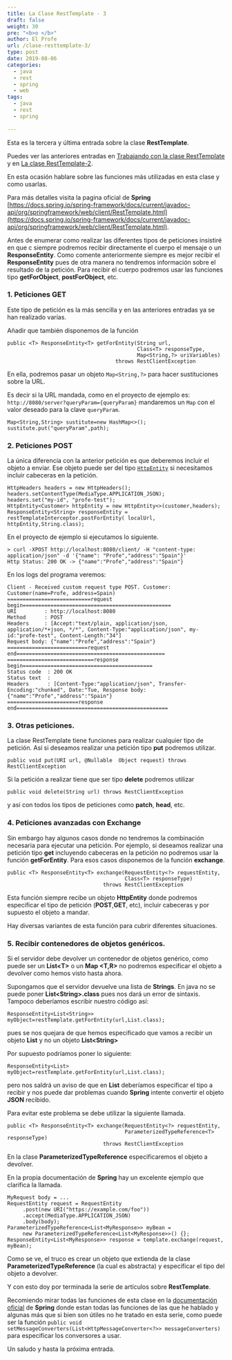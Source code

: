 ```yaml
---
title: La Clase RestTemplate - 3 
draft: false
weight: 30
pre: "<b>o </b>"
author: El Profe
url: /clase-resttemplate-3/
type: post
date: 2019-08-06
categories:
  - java
  - rest
  - spring
  - web
tags:  
  - java
  - rest
  - spring
 
---
```


Esta es la tercera y última  entrada sobre la clase **RestTemplate**.<!--more-->

Puedes ver las anteriores entradas en [Trabajando con la clase RestTemplate](/2019/08/03/trabajando-con-la-clase-resttemplate/) y en
[La clase RestTemplate-2](/clase-resttemplate-2/).

En esta ocasión hablare sobre las funciones más utilizadas en esta clase y como usarlas.

Para más detalles visita la pagina oficial de **Spring** [https://docs.spring.io/spring-framework/docs/current/javadoc-api/org/springframework/web/client/RestTemplate.html](https://docs.spring.io/spring-framework/docs/current/javadoc-api/org/springframework/web/client/RestTemplate.html). 

Antes de enumerar como realizar las diferentes tipos de peticiones insistiré en que c siempre podremos recibir directamente el cuerpo el mensaje  o un **ResponseEntity**. Como comente anteriormente siempre es mejor recibir el **ResponseEntity** pues de otra manera no tendremos información sobre el resultado de la petición.  Para recibir el cuerpo podremos usar las funciones tipo **getForObject**,  **postForObject**, etc.

### 1. Peticiones GET

Este tipo de petición es la más sencilla y en las anteriores entradas ya se han realizado varias.

Añadir que también disponemos de la función

```
public <T> ResponseEntity<T> getForEntity(String url,
                                          Class<T> responseType,
                                          Map<String,?> uriVariables)
                                   throws RestClientException
```

En ella, podremos pasar un objeto `Map<String,?>` para hacer sustituciones sobre la URL.

Es decir si la URL mandada, como en el proyecto de ejemplo es: `http://8080/server?queryParam={queryParam}` mandaremos un `Map`  con el valor deseado para la clave `queryParam`.

```
Map<String,String> sustitute=new HashMap<>();
sustitute.put("queryParam",path);
```

### 2. Peticiones POST

La única diferencia con la anterior petición es que deberemos incluir el objeto a enviar. Ese objeto puede ser del tipo  [`HttpEntity`](https://docs.spring.io/spring-framework/docs/current/javadoc-api/org/springframework/http/HttpEntity.html)  si necesitamos incluir cabeceras en la petición.

```
HttpHeaders headers = new HttpHeaders();
headers.setContentType(MediaType.APPLICATION_JSON);
headers.set("my-id", "profe-test");
HttpEntity<Customer> httpEntity = new HttpEntity<>(customer,headers);
ResponseEntity<String> responseEntity = restTemplateInterceptor.postForEntity( localUrl, httpEntity,String.class);
```
En el proyecto de ejemplo si ejecutamos lo siguiente.
```
> curl -XPOST http://localhost:8080/client/ -H "content-type: application/json" -d '{"name": "Profe","address":"Spain"}'
Http Status: 200 OK -> {"name":"Profe","address":"Spain"}
```

En los logs del programa veremos:

```
Client - Received custom request type POST. Customer: Customer(name=Profe, address=Spain)
===========================request begin================================================
URI         : http://localhost:8080
Method      : POST
Headers     : [Accept:"text/plain, application/json, application/*+json, */*", Content-Type:"application/json", my-id:"profe-test", Content-Length:"34"]
Request body: {"name":"Profe","address":"Spain"}
==========================request end================================================
============================response begin==========================================
Status code  : 200 OK
Status text  : 
Headers      : [Content-Type:"application/json", Transfer-Encoding:"chunked", Date:"Tue, Response body: {"name":"Profe","address":"Spain"}
=======================response end=================================================

```



### 3. Otras peticiones.

La clase RestTemplate tiene funciones para realizar cualquier tipo de petición. Así si deseamos realizar una petición tipo **put** podremos utilizar.

```
public void put(URI url, @Nullable  Object request) throws RestClientException
```

Si la petición a realizar tiene que ser tipo **delete** podremos utilizar 

```
public void delete(String url) throws RestClientException
```

y así con todos los tipos de peticiones como **patch**, **head**, etc.


### 4. Peticiones avanzadas con Exchange

Sin embargo hay algunos casos donde no tendremos la combinación necesaria para ejecutar una petición. Por ejemplo, si deseamos realizar una petición tipo **get** incluyendo cabeceras en la petición no podremos usar la función **getForEntity**. Para esos casos disponemos de la función **exchange**. 

```
public <T> ResponseEntity<T> exchange(RequestEntity<?> requestEntity,
                                      Class<T> responseType)
                               throws RestClientException
```

Esta función siempre recibe un objeto **HttpEntity** donde podremos especificar el tipo de petición (**POST**,**GET**, etc), incluir cabeceras y por supuesto el objeto a mandar.

Hay diversas variantes de esta función para cubrir diferentes situaciones.

### 5. Recibir contenedores de  objetos genéricos.

Si el servidor debe devolver un contenedor de objetos genérico, como puede  ser un **List\<T>**  o un **Map <T,R>** no podremos especificar el objeto a devolver como hemos visto hasta ahora.

Supongamos que el servidor devuelve una lista de **Strings**. En java no se puede poner **List\<String>.class** pues nos dará un error de sintaxis. Tampoco deberíamos escribir nuestro código así:

```
ResponseEntity<List<String>> myObject=restTemplate.getForEntity(url,List.class);
```

pues se nos quejara de que hemos especificado que vamos a recibir un objeto **List** y no un objeto **List\<String>**

Por supuesto podríamos poner lo siguiente:

```
ResponseEntity<List> myObject=restTemplate.getForEntity(url,List.class);
```

pero nos saldrá un aviso de que en **List** deberíamos especificar el tipo a recibir y nos puede dar problemas cuando **Spring** intente  convertir el objeto **JSON** recibido.

Para evitar este problema se debe utilizar la siguiente llamada.

```
public <T> ResponseEntity<T> exchange(RequestEntity<?> requestEntity,
                                      ParameterizedTypeReference<T> responseType)
                               throws RestClientException
```

En la clase **ParameterizedTypeReference** especificaremos el objeto  a devolver.

En la propia documentación de **Spring** hay un excelente ejemplo que clarifica la llamada.

```
MyRequest body = ...
RequestEntity request = RequestEntity
     .post(new URI("https://example.com/foo"))
     .accept(MediaType.APPLICATION_JSON)
     .body(body);
ParameterizedTypeReference<List<MyResponse>> myBean =
     new ParameterizedTypeReference<List<MyResponse>>() {};
ResponseEntity<List<MyResponse>> response = template.exchange(request, myBean);
```

Como se ve, el truco es crear un objeto que extienda de la clase **ParameterizedTypeReference** (la cual es abstracta) y especificar el tipo del objeto a devolver. 



Y con esto doy por terminada la serie de artículos sobre **RestTemplate**.

Recomiendo mirar todas las funciones de esta clase en la [documentación oficial](https://docs.spring.io/spring-framework/docs/current/javadoc-api/org/springframework/web/client/RestTemplate.html) de **Spring** donde estan todas las funciones de las que he hablado y algunas más que si bien son útiles no he tratado en esta serie, como puede ser la función `public void setMessageConverters(List<HttpMessageConverter<?>> messageConverters) `para especificar los conversores a usar.

Un saludo y hasta la próxima entrada.